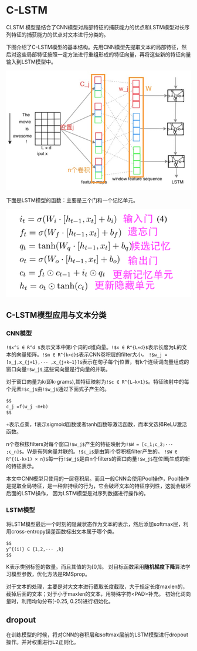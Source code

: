 # C-LSTM
CLSTM 模型是结合了CNN模型对局部特征的捕获能力的优点和LSTM模型对长序列特征的捕获能力的优点对文本进行分类的。

下图介绍了C-LSTM模型的基本结构。先用CNN模型先提取文本的局部特征，然后对这些局部特征按照一定方法进行重组形成的特征向量，再将这些新的特征向量输入到LSTM模型中。

![](images/CLSTM模型结构.png)


下面是LSTM模型的函数：主要是三个门和一个记忆单元。

![](images/LSTM模型函数.png)

## C-LSTM模型应用与文本分类

### CNN模型
`!$x^i ∈ R^d $`表示文本中第i个词的d维向量。`!$x ∈ R^{L×d}$`表示长度为L的文本的向量矩阵。`!$m ∈ R^{k×d}$`表示CNN卷积层的filter大小。
`!$w_j = [x_j,x_{j+1},··· ,x_{j+k−1}]$`表示在句子每个j位置，有k个连续词向量组成的窗口向量`!$w_j$`,这些词向量是行向量的并联。

对于窗口向量为k(即k-grams),其特征映射为`!$c ∈ R^{L−k+1}$`。特征映射中的每个元素`!$c_j$`由`!$w_j$`通过下面式子产生的。
```mathjax!
$$
c_j =f(w_j ◦m+b)
$$
```
◦表示点乘，f表示sigmoid函数或者tanh函数等激活函数，而本文选择ReLU激活函数。

n个卷积核filters对每个窗口`!$w_j$`产生的特征映射为`!$W = [c_1;c_2;··· ;c_n]$`。W是有列向量并联的。`!$c_i$`是由第i个卷积核filter产生的。
`!$W ∈ R^{(L-k+1) × n}$`每一行`!$W_j$`是由n个filters的窗口向量`!$w_j$`在位置j生成的新的特征表示。

本文中CNN模型只使用的一层卷积层。而且一般CNN会使用Pool操作，Pool操作是提取全局特征，是一种非持续的行为，它会破坏文本的特征序列性，这就会破坏后面的LSTM操作，
因为LSTM模型是对序列数据进行操作的。

### LSTM模型

将LSTM模型最后一个时刻的隐藏状态作为文本的表示，然后添加softmax层，利用cross-entropy误差函数标出文本属于哪个类。

```mathjax!
$$
y^{(i)} ∈ {1,2,··· ,k} 
$$
```
K表示类别标签的数量。而且其值的为\[0,1]。
对目标函数采用**随机梯度下降**算法学习模型参数，优化方法是RMSprop。

对于文本的处理，主要是对大文本进行截取长度截取，大于规定长度maxlen的，截掉后面的文本；对于小于maxlen的文本，用特殊字符\<PAD>补充。
初始化词向量时，利用均匀分布\[-0.25, 0.25]进行初始化。

## dropout

在训练模型的时候，将对CNN的卷积层和softmax层前的LSTM模型进行dropout操作。并对权重进行L2正则化。










